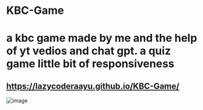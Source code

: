 # KBC-Game
# a kbc game made by me and the help of yt vedios and chat gpt. a quiz game little bit of responsiveness

## https://lazycoderaayu.github.io/KBC-Game/

![image](https://github.com/user-attachments/assets/2f6fcbfc-f95f-447d-ba82-4eb4d7e806a5)
